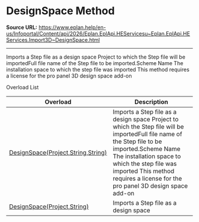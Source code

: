 # DesignSpace Method

**Source URL:** https://www.eplan.help/en-us/Infoportal/Content/api/2026/Eplan.EplApi.HEServicesu~Eplan.EplApi.HEServices.Import3D~DesignSpace.html

---

Imports a Step file as a design space Project to which the Step file will be importedFull file name of the Step file to be imported.Scheme Name The installation space to which the step file was imported This method requires a license for the pro panel 3D design space add-on

Overload List

| Overload | Description |
| --- | --- |
| [DesignSpace(Project,String,String)](Eplan.EplApi.HEServicesu~Eplan.EplApi.HEServices.Import3D~DesignSpace(Project,String,String).html) | Imports a Step file as a design space Project to which the Step file will be importedFull file name of the Step file to be imported.Scheme Name The installation space to which the step file was imported This method requires a license for the pro panel 3D design space add-on |
| [DesignSpace(Project,String)](Eplan.EplApi.HEServicesu~Eplan.EplApi.HEServices.Import3D~DesignSpace(Project,String).html) | Imports a Step file as a design space |
